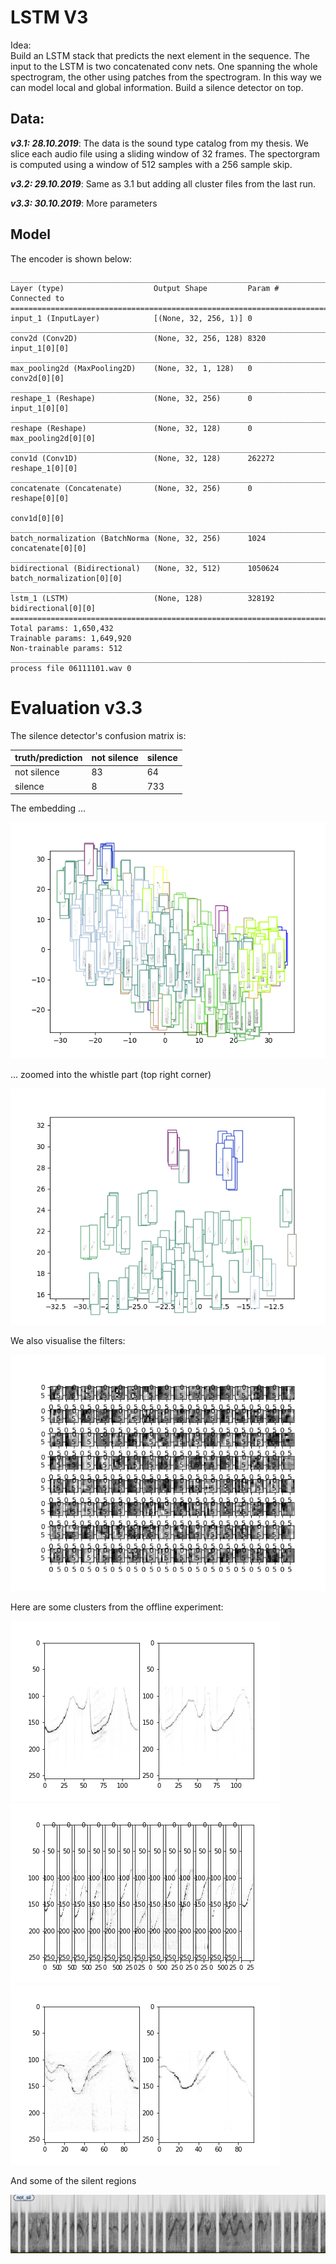 # LSTM V3

Idea:  
 Build an LSTM stack that predicts the next element in the sequence.
 The input to the LSTM is two concatenated conv nets. One spanning
 the whole spectrogram, the other using patches from the spectrogram.
 In this way we can model local and global information.
 Build a silence detector on top. 

## Data:

***v3.1: 28.10.2019***: 
The data is the sound type catalog from my thesis. We slice each
audio file using a sliding window of 32 frames. The spectorgram is
computed using a window of 512 samples with a 256 sample skip.

***v3.2: 29.10.2019***:
Same as 3.1 but adding all cluster files from the last run.

***v3.3: 30.10.2019***:
More parameters

## Model
The encoder is shown below:

```
__________________________________________________________________________________________________
Layer (type)                    Output Shape         Param #     Connected to                     
==================================================================================================
input_1 (InputLayer)            [(None, 32, 256, 1)] 0                                            
__________________________________________________________________________________________________
conv2d (Conv2D)                 (None, 32, 256, 128) 8320        input_1[0][0]                    
__________________________________________________________________________________________________
max_pooling2d (MaxPooling2D)    (None, 32, 1, 128)   0           conv2d[0][0]                     
__________________________________________________________________________________________________
reshape_1 (Reshape)             (None, 32, 256)      0           input_1[0][0]                    
__________________________________________________________________________________________________
reshape (Reshape)               (None, 32, 128)      0           max_pooling2d[0][0]              
__________________________________________________________________________________________________
conv1d (Conv1D)                 (None, 32, 128)      262272      reshape_1[0][0]                  
__________________________________________________________________________________________________
concatenate (Concatenate)       (None, 32, 256)      0           reshape[0][0]                    
                                                                 conv1d[0][0]                     
__________________________________________________________________________________________________
batch_normalization (BatchNorma (None, 32, 256)      1024        concatenate[0][0]                
__________________________________________________________________________________________________
bidirectional (Bidirectional)   (None, 32, 512)      1050624     batch_normalization[0][0]        
__________________________________________________________________________________________________
lstm_1 (LSTM)                   (None, 128)          328192      bidirectional[0][0]              
==================================================================================================
Total params: 1,650,432
Trainable params: 1,649,920
Non-trainable params: 512
__________________________________________________________________________________________________
process file 06111101.wav 0
```

# Evaluation v3.3

The silence detector's confusion matrix is:

|truth/prediction|not silence|silence|
|:---|:---|:---|
|not silence|83|64|
|silence|8|733|

The embedding ... 

![embedding](images/embedding.png)

... zoomed into the whistle part (top right corner)

![embedding](images/embedding_zoom.png)

We also visualise the filters:

![embedding](images/filters.png)

Here are some clusters from the offline experiment:

![embedding](images/0.png)
![embedding](images/1.png)
![embedding](images/4.png)

And some of the silent regions

![embedding](images/silence.png)


